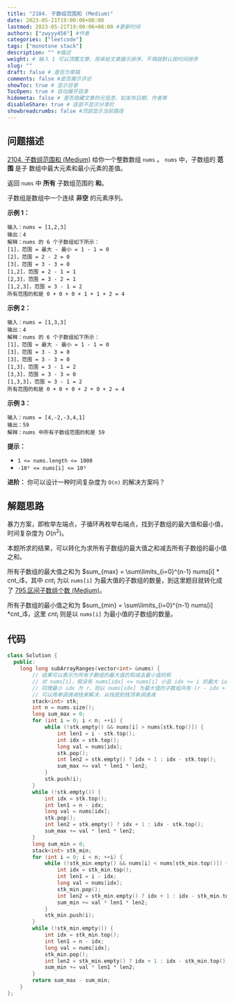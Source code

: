 ```yaml
---
title: "2104. 子数组范围和 (Medium)"
date: 2023-05-21T19:00:06+08:00
lastmod: 2023-05-21T19:00:06+08:00 #更新时间
authors: ["zwyyy456"] #作者
categories: ["leetcode"]
tags: ["monotone stack"]
description: "" #描述
weight: # 输入 1 可以顶置文章，用来给文章展示排序，不填就默认按时间排序
slug: ""
draft: false # 是否为草稿
comments: false #是否展示评论
showToc: true # 显示目录
TocOpen: true # 自动展开目录
hidemeta: false # 是否隐藏文章的元信息，如发布日期、作者等
disableShare: true # 底部不显示分享栏
showbreadcrumbs: false #顶部显示当前路径
---
```

## 问题描述
[2104. 子数组范围和 (Medium)](https://leetcode.cn/problems/sum-of-subarray-ranges/)
给你一个整数数组 `nums` 。 `nums` 中，子数组的 **范围** 是子
数组中最大元素和最小元素的差值。

返回 `nums` 中 **所有** 子数组范围的 **和**。

子数组是数组中一个连续 **非空** 的元素序列。

**示例 1：**

```
输入：nums = [1,2,3]
输出：4
解释：nums 的 6 个子数组如下所示：
[1]，范围 = 最大 - 最小 = 1 - 1 = 0
[2]，范围 = 2 - 2 = 0
[3]，范围 = 3 - 3 = 0
[1,2]，范围 = 2 - 1 = 1
[2,3]，范围 = 3 - 2 = 1
[1,2,3]，范围 = 3 - 1 = 2
所有范围的和是 0 + 0 + 0 + 1 + 1 + 2 = 4
```

**示例 2：**

```
输入：nums = [1,3,3]
输出：4
解释：nums 的 6 个子数组如下所示：
[1]，范围 = 最大 - 最小 = 1 - 1 = 0
[3]，范围 = 3 - 3 = 0
[3]，范围 = 3 - 3 = 0
[1,3]，范围 = 3 - 1 = 2
[3,3]，范围 = 3 - 3 = 0
[1,3,3]，范围 = 3 - 1 = 2
所有范围的和是 0 + 0 + 0 + 2 + 0 + 2 = 4

```

**示例 3：**

```
输入：nums = [4,-2,-3,4,1]
输出：59
解释：nums 中所有子数组范围的和是 59

```

**提示：**

- `1 <= nums.length <= 1000`
- `-10⁹ <= nums[i] <= 10⁹`

**进阶：** 你可以设计一种时间复杂度为 `O(n)` 的解决方案吗？

## 解题思路
暴力方案，即枚举左端点，子循环再枚举右端点，找到子数组的最大值和最小值，时间复杂度为 $O(n^2)$。

本题所求的结果，可以转化为求所有子数组的最大值之和减去所有子数组的最小值之和。

所有子数组的最大值之和为 $sum_{max} = \sum\limits_{i=0}^{n-1} nums[i] * cnt_i$，其中 $cnt_i$ 为以 `nums[i]` 为最大值的子数组的数量，到这里题目就转化成了 [795.区间子数组个数 (Medium)](https://blog.zwyyy456.tech/zh/posts/leet/795.number-of-subarrays-with-bounded-maximum)。

所有子数组的最小值之和为 $sum_{min} = \sum\limits_{i=0}^{n-1} nums[i] *cnt_i$，这里 $cnt_i$ 则是以 `nums[i]` 为最小值的子数组的数量。

## 代码
```cpp
class Solution {
  public:
    long long subArrayRanges(vector<int> &nums) {
        // 结果可以表示为所有子数组的最大值的和减去最小值的和
        // 对 nums[i]，假设有 nums[idx] <= nums[i] 小且 idx <= i 的最大 idx 为 l，
        // 同理最小 idx 为 r，则以 nums[idx] 为最大值的子数组共有 (r - idx + 1) * (idx - l + 1)；
        // 可以用单调递减栈来解决，从栈底到栈顶单调递减
        stack<int> stk;
        int n = nums.size();
        long sum_max = 0;
        for (int i = 0; i < n; ++i) {
            while (!stk.empty() && nums[i] > nums[stk.top()]) {
                int len1 = i - stk.top();
                int idx = stk.top();
                long val = nums[idx];
                stk.pop();
                int len2 = stk.empty() ? idx + 1 : idx - stk.top();
                sum_max += val * len1 * len2;
            }
            stk.push(i);
        }
        while (!stk.empty()) {
            int idx = stk.top();
            int len1 = n - idx;
            long val = nums[idx];
            stk.pop();
            int len2 = stk.empty() ? idx + 1 : idx - stk.top();
            sum_max += val * len1 * len2;
        }
        long sum_min = 0;
        stack<int> stk_min;
        for (int i = 0; i < n; ++i) {
            while (!stk_min.empty() && nums[i] < nums[stk_min.top()]) {
                int idx = stk_min.top();
                int len1 = i - idx;
                long val = nums[idx];
                stk_min.pop();
                int len2 = stk_min.empty() ? idx + 1 : idx - stk_min.top();
                sum_min += val * len1 * len2;
            }
            stk_min.push(i);
        }
        while (!stk_min.empty()) {
            int idx = stk_min.top();
            int len1 = n - idx;
            long val = nums[idx];
            stk_min.pop();
            int len2 = stk_min.empty() ? idx + 1 : idx - stk_min.top();
            sum_min += val * len1 * len2;
        }
        return sum_max - sum_min;
    }
};
```
